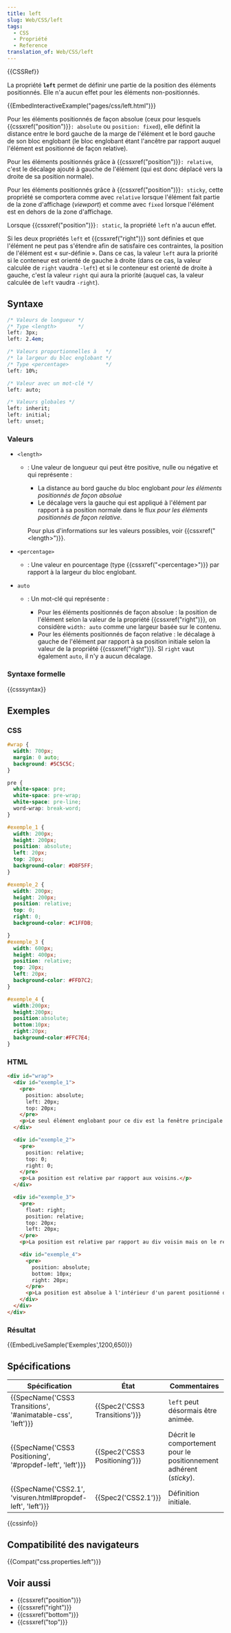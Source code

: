 ```yaml
---
title: left
slug: Web/CSS/left
tags:
  - CSS
  - Propriété
  - Reference
translation_of: Web/CSS/left
---
```


{{CSSRef}}

La propriété **`left`** permet de définir une partie de la position des éléments positionnés. Elle n'a aucun effet pour les éléments non-positionnés.

{{EmbedInteractiveExample("pages/css/left.html")}}

Pour les éléments positionnés de façon absolue (ceux pour lesquels {{cssxref("position")}}`: absolute` ou `position: fixed`), elle définit la distance entre le bord gauche de la marge de l'élément et le bord gauche de son bloc englobant (le bloc englobant étant l'ancêtre par rapport auquel l'élément est positionné de façon relative).

Pour les éléments positionnés grâce à {{cssxref("position")}}`: relative`, c'est le décalage ajouté à gauche de l'élément (qui est donc déplacé vers la droite de sa position normale).

Pour les éléments positionnés grâce à {{cssxref("position")}}`: sticky`, cette propriété se comportera comme avec `relative` lorsque l'élément fait partie de la zone d'affichage (_viewport_) et comme avec `fixed` lorsque l'élément est en dehors de la zone d'affichage.

Lorsque {{cssxref("position")}}`: static`, la propriété `left` n'a aucun effet.

Si les deux propriétés `left` et {{cssxref("right")}} sont définies et que l'élément ne peut pas s'étendre afin de satisfaire ces contraintes, la position de l'élément est « sur-définie ». Dans ce cas, la valeur `left` aura la priorité si le conteneur est orienté de gauche à droite (dans ce cas, la valeur calculée de `right` vaudra `-left`) et si le conteneur est orienté de droite à gauche, c'est la valeur `right` qui aura la priorité (auquel cas, la valeur calculée de `left` vaudra `-right`).

## Syntaxe

```css
/* Valeurs de longueur */
/* Type <length>       */
left: 3px;
left: 2.4em;

/* Valeurs proportionnelles à   */
/* la largeur du bloc englobant */
/* Type <percentage>            */
left: 10%;

/* Valeur avec un mot-clé */
left: auto;

/* Valeurs globales */
left: inherit;
left: initial;
left: unset;
```

### Valeurs

- `<length>`

  - : Une valeur de longueur qui peut être positive, nulle ou négative et qui représente :

    - La distance au bord gauche du bloc englobant _pour les éléments positionnés de façon absolue_
    - Le décalage vers la gauche qui est appliqué à l'élément par rapport à sa position normale dans le flux _pour les éléments positionnés de façon relative_.

    Pour plus d'informations sur les valeurs possibles, voir {{cssxref("&lt;length&gt;")}}.

- `<percentage>`
  - : Une valeur en pourcentage (type {{cssxref("&lt;percentage&gt;")}} par rapport à la largeur du bloc englobant.
- `auto`

  - : Un mot-clé qui représente :

    - Pour les éléments positionnés de façon absolue : la position de l'élément selon la valeur de la propriété {{cssxref("right")}}, on considère `width: auto` comme une largeur basée sur le contenu.
    - Pour les éléments positionnés de façon relative : le décalage à gauche de l'élément par rapport à sa position initiale selon la valeur de la propriété {{cssxref("right")}}. SI `right` vaut également `auto`, il n'y a aucun décalage.

### Syntaxe formelle

{{csssyntax}}

## Exemples

### CSS

```css
#wrap {
  width: 700px;
  margin: 0 auto;
  background: #5C5C5C;
}

pre {
  white-space: pre;
  white-space: pre-wrap;
  white-space: pre-line;
  word-wrap: break-word;
}

#exemple_1 {
  width: 200px;
  height: 200px;
  position: absolute;
  left: 20px;
  top: 20px;
  background-color: #D8F5FF;
}

#exemple_2 {
  width: 200px;
  height: 200px;
  position: relative;
  top: 0;
  right: 0;
  background-color: #C1FFDB;

}
#exemple_3 {
  width: 600px;
  height: 400px;
  position: relative;
  top: 20px;
  left: 20px;
  background-color: #FFD7C2;
}

#exemple_4 {
  width:200px;
  height:200px;
  position:absolute;
  bottom:10px;
  right:20px;
  background-color:#FFC7E4;
}
```

### HTML

```html
<div id="wrap">
  <div id="exemple_1">
    <pre>
      position: absolute;
      left: 20px;
      top: 20px;
    </pre>
    <p>Le seul élément englobant pour ce div est la fenêtre principale. Elle se positionne par rapport à elle.</p>
  </div>

  <div id="exemple_2">
    <pre>
      position: relative;
      top: 0;
      right: 0;
    </pre>
    <p>La position est relative par rapport aux voisins.</p>
  </div>

  <div id="exemple_3">
    <pre>
      float: right;
      position: relative;
      top: 20px;
      left: 20px;
    </pre>
    <p>La position est relative par rapport au div voisin mais on le retire du flux.</p>

    <div id="exemple_4">
      <pre>
        position: absolute;
        bottom: 10px;
        right: 20px;
      </pre>
      <p>La position est absolue à l'intérieur d'un parent positionné de façon relative.</p>
    </div>
  </div>
</div>
```

### Résultat

{{EmbedLiveSample('Exemples',1200,650)}}

## Spécifications

| Spécification                                                                    | État                                     | Commentaires                                                       |
| -------------------------------------------------------------------------------- | ---------------------------------------- | ------------------------------------------------------------------ |
| {{SpecName('CSS3 Transitions', '#animatable-css', 'left')}} | {{Spec2('CSS3 Transitions')}} | `left` peut désormais être animée.                                 |
| {{SpecName('CSS3 Positioning', '#propdef-left', 'left')}}     | {{Spec2('CSS3 Positioning')}} | Décrit le comportement pour le positionnement adhérent (_sticky_). |
| {{SpecName('CSS2.1', 'visuren.html#propdef-left', 'left')}} | {{Spec2('CSS2.1')}}                 | Définition initiale.                                               |

{{cssinfo}}

## Compatibilité des navigateurs

{{Compat("css.properties.left")}}

## Voir aussi

- {{cssxref("position")}}
- {{cssxref("right")}}
- {{cssxref("bottom")}}
- {{cssxref("top")}}
